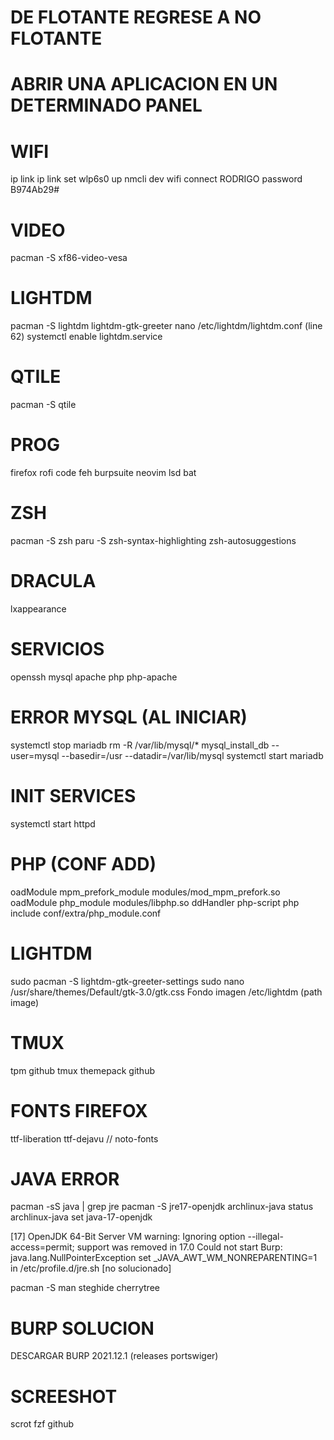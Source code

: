 # DE FLOTANTE REGRESE A NO FLOTANTE
# ABRIR UNA APLICACION EN UN DETERMINADO PANEL

# WIFI
ip link
ip link set wlp6s0 up
nmcli dev wifi connect RODRIGO password B974Ab29#

# VIDEO
pacman -S xf86-video-vesa

# LIGHTDM
pacman -S lightdm lightdm-gtk-greeter
nano /etc/lightdm/lightdm.conf (line 62)
systemctl enable lightdm.service

# QTILE
pacman -S qtile

# PROG
firefox rofi code feh burpsuite neovim
lsd bat

# ZSH
pacman -S zsh
paru -S zsh-syntax-highlighting zsh-autosuggestions

# DRACULA
lxappearance

# SERVICIOS
openssh mysql apache php php-apache

# ERROR MYSQL (AL INICIAR)
systemctl stop mariadb 
rm -R /var/lib/mysql/*
mysql_install_db --user=mysql --basedir=/usr --datadir=/var/lib/mysql
systemctl start mariadb



# INIT SERVICES
systemctl start httpd

# PHP (CONF ADD)
oadModule mpm_prefork_module modules/mod_mpm_prefork.so
oadModule php_module modules/libphp.so
ddHandler php-script php
include conf/extra/php_module.conf

# LIGHTDM
sudo pacman -S lightdm-gtk-greeter-settings
sudo nano /usr/share/themes/Default/gtk-3.0/gtk.css
Fondo imagen /etc/lightdm (path image)

# TMUX
tpm github
tmux themepack github

# FONTS FIREFOX
ttf-liberation ttf-dejavu // noto-fonts

# JAVA ERROR
pacman -sS java | grep jre
pacman -S jre17-openjdk
archlinux-java status
archlinux-java set java-17-openjdk

[17]
OpenJDK 64-Bit Server VM warning: Ignoring option --illegal-access=permit; support was removed in 17.0
Could not start Burp: java.lang.NullPointerException
set _JAVA_AWT_WM_NONREPARENTING=1 in /etc/profile.d/jre.sh
[no solucionado]

pacman -S man steghide cherrytree

# BURP SOLUCION
DESCARGAR BURP 2021.12.1 (releases portswiger)

# SCREESHOT
scrot
fzf github
